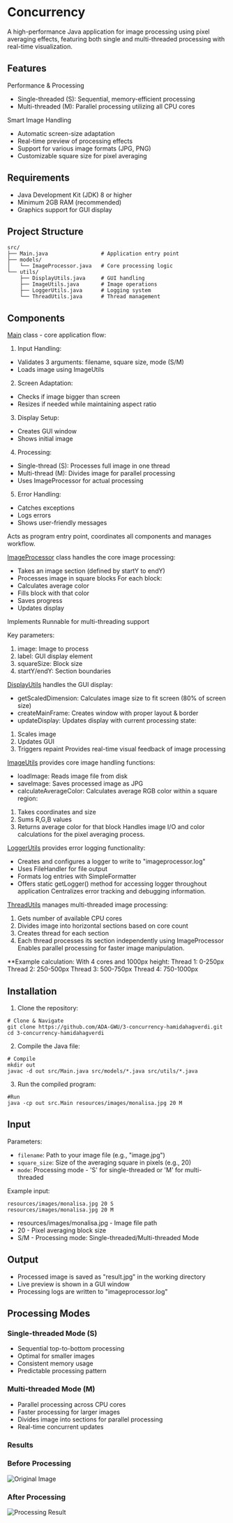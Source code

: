 # Concurrency
A high-performance Java application for image processing using pixel averaging effects, featuring both single and multi-threaded processing with real-time visualization.

## Features

Performance & Processing
- Single-threaded (S): Sequential, memory-efficient processing
- Multi-threaded (M): Parallel processing utilizing all CPU cores

Smart Image Handling
- Automatic screen-size adaptation
- Real-time preview of processing effects
- Support for various image formats (JPG, PNG)
- Customizable square size for pixel averaging

## Requirements

- Java Development Kit (JDK) 8 or higher
- Minimum 2GB RAM (recommended)
- Graphics support for GUI display

## Project Structure
```
src/
├── Main.java                 # Application entry point
├── models/
│   └── ImageProcessor.java   # Core processing logic
└── utils/
    ├── DisplayUtils.java     # GUI handling
    ├── ImageUtils.java       # Image operations
    ├── LoggerUtils.java      # Logging system
    └── ThreadUtils.java      # Thread management
```

## Components

[Main](https://github.com/ADA-GWU/3-concurrency-hamidahagverdi/blob/main/src/Main.java) class - core application flow:

1. Input Handling:
- Validates 3 arguments: filename, square size, mode (S/M)
- Loads image using ImageUtils

2. Screen Adaptation:
- Checks if image bigger than screen
- Resizes if needed while maintaining aspect ratio

3. Display Setup:
- Creates GUI window
- Shows initial image

4. Processing:
- Single-thread (S): Processes full image in one thread
- Multi-thread (M): Divides image for parallel processing
- Uses ImageProcessor for actual processing

5. Error Handling:
- Catches exceptions
- Logs errors
- Shows user-friendly messages

Acts as program entry point, coordinates all components and manages workflow.

[ImageProcessor](https://github.com/ADA-GWU/3-concurrency-hamidahagverdi/blob/main/src/models/ImageProcessor.java) class handles the core image processing:

- Takes an image section (defined by startY to endY)
- Processes image in square blocks
For each block:
- Calculates average color
- Fills block with that color
- Saves progress
- Updates display

Implements Runnable for multi-threading support

Key parameters:

1. image: Image to process
2. label: GUI display element
3. squareSize: Block size
4. startY/endY: Section boundaries

[DisplayUtils](https://github.com/ADA-GWU/3-concurrency-hamidahagverdi/blob/main/src/utils/DisplayUtils.java) handles the GUI display:
 
- getScaledDimension: Calculates image size to fit screen (80% of screen size)
- createMainFrame: Creates window with proper layout & border
- updateDisplay: Updates display with current processing state:

1. Scales image
2. Updates GUI
3. Triggers repaint
Provides real-time visual feedback of image processing

[ImageUtils](https://github.com/ADA-GWU/3-concurrency-hamidahagverdi/blob/main/src/utils/ImageUtils.java) provides core image handling functions:

- loadImage: Reads image file from disk
- saveImage: Saves processed image as JPG
- calculateAverageColor: Calculates average RGB color within a square region:

1. Takes coordinates and size
2. Sums R,G,B values
3. Returns average color for that block
Handles image I/O and color calculations for the pixel averaging process.

[LoggerUtils](https://github.com/ADA-GWU/3-concurrency-hamidahagverdi/blob/main/src/utils/LoggerUtils.java) provides error logging functionality:

- Creates and configures a logger to write to "imageprocessor.log"
- Uses FileHandler for file output
- Formats log entries with SimpleFormatter
- Offers static getLogger() method for accessing logger throughout application
Centralizes error tracking and debugging information.

[ThreadUtils](https://github.com/ADA-GWU/3-concurrency-hamidahagverdi/blob/main/src/utils/ThreadUtils.java) manages multi-threaded image processing:

1. Gets number of available CPU cores
2. Divides image into horizontal sections based on core count
3. Creates thread for each section
4. Each thread processes its section independently using ImageProcessor
Enables parallel processing for faster image manipulation.

**Example calculation:
With 4 cores and 1000px height:
Thread 1: 0-250px
Thread 2: 250-500px
Thread 3: 500-750px
Thread 4: 750-1000px

## Installation

1. Clone the repository:
```
# Clone & Navigate
git clone https://github.com/ADA-GWU/3-concurrency-hamidahagverdi.git
cd 3-concurrency-hamidahagverdi
```
2. Compile the Java file:
```
# Compile
mkdir out
javac -d out src/Main.java src/models/*.java src/utils/*.java
```
3. Run the compiled program:
```
#Run
java -cp out src.Main resources/images/monalisa.jpg 20 M
```
## Input

Parameters:
- `filename`: Path to your image file (e.g., "image.jpg")
- `square_size`: Size of the averaging square in pixels (e.g., 20)
- `mode`: Processing mode - 'S' for single-threaded or 'M' for multi-threaded

Example input:
```
resources/images/monalisa.jpg 20 S
resources/images/monalisa.jpg 20 M
```
- resources/images/monalisa.jpg - Image file path
- 20 - Pixel averaging block size
- S/M - Processing mode: Single-threaded/Multi-threaded Mode

## Output

- Processed image is saved as "result.jpg" in the working directory
- Live preview is shown in a GUI window
- Processing logs are written to "imageprocessor.log"

## Processing Modes

### Single-threaded Mode (S)
- Sequential top-to-bottom processing
- Optimal for smaller images
- Consistent memory usage
- Predictable processing pattern

### Multi-threaded Mode (M)
- Parallel processing across CPU cores
- Faster processing for larger images
- Divides image into sections for parallel processing
- Real-time concurrent updates

### Results

### Before Processing
![Original Image](resources/images/monalisa.jpg)

### After Processing
![Processing Result](result.jpg)
